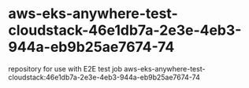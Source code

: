 # aws-eks-anywhere-test-cloudstack-46e1db7a-2e3e-4eb3-944a-eb9b25ae7674-74
repository for use with E2E test job aws-eks-anywhere-test-cloudstack:46e1db7a-2e3e-4eb3-944a-eb9b25ae7674-74
